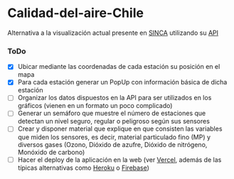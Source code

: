 # Calidad-del-aire-Chile

Alternativa a la visualización actual presente en [SINCA](https://sinca.mma.gob.cl/) utilizando su [API](https://sinca.mma.gob.cl/index.php/json/listadomapa2k19/)

### ToDo
- [x] Ubicar mediante las coordenadas de cada estación su posición en el mapa
- [x] Para cada estación generar un PopUp con información básica de dicha estación
- [ ] Organizar los datos dispuestos en la API para ser utilizados en los gráficos (vienen en un formato un poco complicado)
- [ ] Generar un semáforo que muestre el número de estaciones que detectan un nivel seguro, regular o peligroso según sus sensores
- [ ] Crear y disponer material que explique en que consisten las variables que miden los sensores, es decir, material particulado fino (MP) y diversos gases (Ozono, Dióxido de azufre, Dióxido de nitrógeno, Monóxido de carbono)
- [ ] Hacer el deploy de la aplicación en la web (ver [Vercel](https://vercel.com/), además de las típicas alternativas como [Heroku](https://www.heroku.com/) o [Firebase](https://firebase.google.com/?gclid=CjwKCAiA85efBhBbEiwAD7oLQLKn-UyKzqvuicEP6YkkmCb025lfG96bdmpFMrHwW_LbfotJcoC1lhoCYa0QAvD_BwE&gclsrc=aw.ds))
